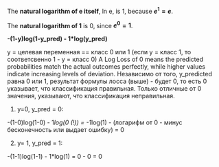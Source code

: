 The **natural logarithm of e itself**, ln e, is 1, because **$e^1 = e$**.

The **natural logarithm of 1** is 0, since **$e^0 = 1$**.

**-(1-y)log(1-y_pred) - 1*log(y_pred)**

y = целевая переменная == класс 0 или 1 (если у = класс  1, то соответсвенно 1 - у = класс 0)
A Log Loss of 0 means the predicted probabilities match the actual outcomes perfectly, while higher values indicate increasing levels of deviation. Независимо от того, y_predicted равна 0 или 1, результат формулы лосса (выше) - будет 0, то есть 0 указывает, что классификация правильная. Только отличные от 0 значения, указывают, что классификация неправильная.

1. y=0, y_pred = 0:

-(1-0)log(1-0) - 1*log(0 (!)) = -1*log(1) - (логарифм от 0 - минус бесконечность или выдает ошибку) = 0

2. y= 1, y_pred = 1:

-(1-1)log(1-1) - 1*log(1) = 0 - 0 = 0
